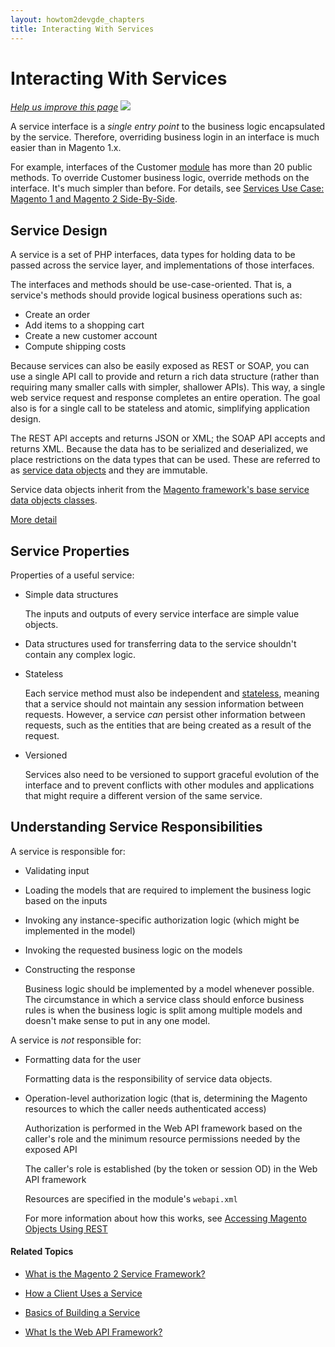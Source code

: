 ```yaml
---
layout: howtom2devgde_chapters
title: Interacting With Services
---
```

 
# Interacting With Services

<p><a href="{{ site.githuburl }}guides/v1.0/m2devgde/svcs-framework/svcs-props.md" target="_blank"><em>Help us improve this page</em></a>&nbsp;<img src="{{ site.baseurl }}common/images/newWindow.gif"/></p>

A service interface is a *single entry point* to the business logic encapsulated by the service. Therefore, overriding business login in an interface is much easier than in Magento 1.x.

For example, interfaces of the Customer <a href="{{ site.mage2000url }}app/code/Magento/Customer/Service/V1" target="_blank">module</a> has more than 20 public methods. To override Customer business logic, override methods on the interface. It's much simpler than before. For details, see <a href="{{ site.gdeurl }}m2devgde/svcs-framework/compare_mage1_mage2.html">Services Use Case: Magento 1 and Magento 2 Side-By-Side</a>.

## Service Design

A service is a set of PHP interfaces, data types for holding data to be passed across the service layer, and implementations of those interfaces. 

The interfaces and methods should be use-case-oriented. That is, a service's methods should provide logical business operations such as:

*	Create an order
*	Add items to a shopping cart
*	Create a new customer account
*	Compute shipping costs

Because services can also be easily exposed as REST or SOAP, you can use a single API call to provide and return a rich data structure (rather than requiring many smaller calls with simpler, shallower APIs). This way, a single web service request and response completes an entire operation. The goal also is for a single call to be stateless and atomic, simplifying application design.

The REST API accepts and returns JSON or XML; the SOAP API accepts and returns XML. Because the data has to be serialized and deserialized, we place restrictions on the data types that can be used. These are referred to as <a href="{{ site.mage2000url }}app/code/Magento/Customer/Service/V1/Data/Customer.php">service data objects</a> and they are immutable.

Service data objects inherit from the <a href="{{ site.mage2000url }}lib/internal/Magento/Framework/Service/Data" target="_blank">Magento framework's base service data objects classes</a>.

<a href="#" target="_blank">More detail</a>

## Service Properties

Properties of a useful service:

*	Simple data structures

	The inputs and outputs of every service interface are simple value objects.

* 	Data structures used for transferring data to the service shouldn't contain any complex logic.

*  	Stateless

	Each service method must also be independent and <a href="http://en.wikipedia.org/wiki/Stateless_protocol">stateless</a>, meaning that a service should not maintain any session information between requests. However, a service *can* persist other information between requests, such as the entities that are being created as a result of the request.

*  	Versioned

	Services also need to be versioned to support graceful evolution of the interface and to prevent conflicts with other modules and applications that might require a different version of the same service.

## Understanding Service Responsibilities

A service is responsible for:

*  	Validating input

*  	Loading the models that are required to implement the business logic based on the inputs

*  	Invoking any instance-specific authorization logic (which might be implemented in the model)

* 	Invoking the requested business logic on the models

*  	Constructing the response

	Business logic should be implemented by a model whenever possible. The circumstance in which a service class should enforce business rules is when the business logic is split among multiple models and doesn't make sense to put in any one model.

A service is _not_ responsible for:

*  	Formatting data for the user

	Formatting data is the responsibility of service data objects.

*  	Operation-level authorization logic (that is, determining the Magento resources to which the caller needs authenticated access)

	Authorization is performed in the Web API framework based on the caller's role and the minimum resource permissions needed by the exposed API 
	
	The caller's role is established (by the token or session OD) in the Web API framework
	
	Resources are specified in the module's `webapi.xml`
	
	For more information about how this works, see <a href="{{ site.gdeurl }}m2devgde/rest/rest-overview.html">Accessing Magento Objects Using REST</a>

#### Related Topics

*	<a href="{{ site.gdeurl }}m2devgde/svcs-framework/what-is-svc.html">What is the Magento 2 Service Framework?</a>

*	<a href="{{ site.gdeurl }}m2devgde/svcs-framework/svc-how-to-use.html">How a Client Uses a Service</a>

*	<a href="{{ site.gdeurl }}m2devgde/svcs-framework/build-svc.html">Basics of Building a Service</a>

*	<a href="{{ site.gdeurl }}m2devgde/webapi/what-is-webapi.html">What Is the Web API Framework?</a>